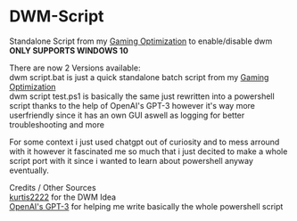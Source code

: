 # DWM-Script
Standalone Script from my [Gaming Optimization](https://github.com/crustySenpai/Windows-Gaming-Optimization-Script) to enable/disable dwm<br/>
**ONLY SUPPORTS WINDOWS 10**

There are now 2 Versions available:<br/>
dwm script.bat is just a quick standalone batch script from my [Gaming Optimization](https://github.com/crustySenpai/Windows-Gaming-Optimization-Script)<br/>
dwm script test.ps1 is basically the same just rewritten into a powershell script thanks to the help of OpenAI's GPT-3 however it's way more userfriendly since it has an own GUI aswell as logging for better troubleshooting and more

For some context i just used chatgpt out of curiosity and to mess arround with it however it fascinated me so much that i just decited to make a whole script port with it since i wanted to learn about powershell anyway eventually.

Credits / Other Sources<br/>
[kurtis2222](https://github.com/kurtis2222/win10_dwm_tool) for the DWM Idea<br/>
[OpenAI's GPT-3](https://openai.com) for helping me write basically the whole powershell script
